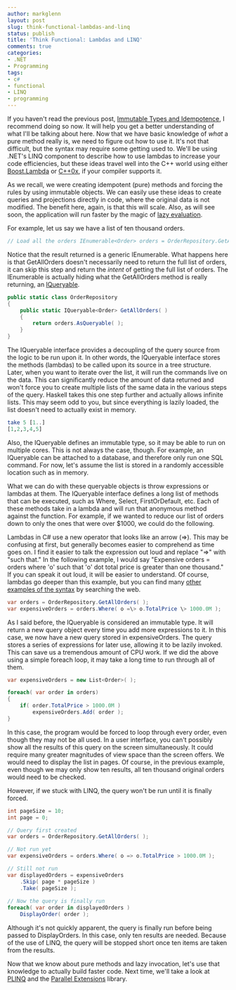 ```yaml
---
author: markglenn
layout: post
slug: think-functional-lambdas-and-linq
status: publish
title: 'Think Functional: Lambdas and LINQ'
comments: true
categories:
- .NET
- Programming
tags:
- c#
- functional
- LINQ
- programming
---
```


If you haven't read the previous post, 
[Immutable Types and Idempotence](http://www.codefixes.com/2010/11/think-functional-immutable-types-and-idempotence/),
I recommend doing so now. It will help you get a better understanding of
what I'll be talking about here. Now that we have basic knowledge of
*what* a pure method really is, we need to figure out how to use it.
It's not that difficult, but the syntax may require some getting used
to. We'll be using .NET's LINQ component to describe how to use lambdas
to increase your code efficiencies, but these ideas travel well into the
C++ world using either
[Boost.Lambda](http://www.boost.org/doc/libs/1_44_0/doc/html/lambda.html)
or
[C++0x](http://en.wikipedia.org/wiki/C++0x#Lambda_functions_and_expressions),
if your compiler supports it.

<!--more-->

As we recall, we were creating idempotent
(pure) methods and forcing the rules by using immutable objects. We can
easily use these ideas to create queries and projections directly in
code, where the original data is not modified. The benefit here, again,
is that this will scale. Also, as will see soon, the application will
run faster by the magic of 
[lazy evaluation](http://en.wikipedia.org/wiki/Lazy_evaluation).

For example, let us say we have a list of ten thousand orders.

``` csharp
// Load all the orders IEnumerable<Order> orders = OrderRepository.GetAllOrders( );
```

Notice that the result returned
is a generic IEnumerable. What happens here is that GetAllOrders doesn't
necessarily need to return the full list of orders, it can skip this
step and return the *intent* of getting the full list of orders. The
IEnumerable is actually hiding what the GetAllOrders method is really
returning, an
[IQueryable](http://msdn.microsoft.com/en-us/library/system.linq.iqueryable.aspx).

``` csharp
public static class OrderRepository
{ 
    public static IQueryable<Order> GetAllOrders( )
    {
        return orders.AsQueryable( );
    }
}
```

The IQueryable interface provides a decoupling of the query
source from the logic to be run upon it. In other words, the IQueryable
interface stores the methods (lambdas) to be called upon its source in a
tree structure. Later, when you want to iterate over the list, it will
run the commands live on the data. This can significantly reduce the
amount of data returned and won't force you to create multiple lists of
the same data in the various steps of the query. Haskell takes this one
step further and actually allows infinite lists. This may seem odd to
you, but since everything is lazily loaded, the list doesn't need to
actually exist in memory.

``` hs
take 5 [1..]
[1,2,3,4,5]
```

Also, the IQueryable defines an immutable type, so
it may be able to run on multiple cores. This is not always the case,
though. For example, an IQueryable can be attached to a database, and
therefore only run one SQL command. For now, let's assume the list is
stored in a randomly accessible location such as in memory.

What we can
do with these queryable objects is throw expressions or lambdas at them.
The IQueryable interface defines a long list of methods that can be
executed, such as Where, Select, FirstOrDefault, etc. Each of these
methods take in a lambda and will run that anonymous method against the
function. For example, if we wanted to reduce our list of orders down to
only the ones that were over $1000, we could do the following.

Lambdas in C\# use a new operator that looks like an arrow (=\>). This may be
confusing at first, but generally becomes easier to comprehend as time
goes on. I find it easier to talk the expression out loud and replace
"=\>" with "such that." In the following example, I would say "Expensive
orders = orders where 'o' such that 'o' dot total price is greater than
one thousand." If you can speak it out loud, it will be easier to
understand. Of course, lambdas go deeper than this example, but you can
find many [other examples of the syntax](http://msdn.microsoft.com/en-us/library/bb397687.aspx) by
searching the web.

``` csharp
var orders = OrderRepository.GetAllOrders( );
var expensiveOrders = orders.Where( o =\> o.TotalPrice \> 1000.0M );
```

As I said before, the IQueryable
is considered an immutable type. It will return a new query object every
time you add more expressions to it. In this case, we now have a new
query stored in expensiveOrders. The query stores a series of
expressions for later use, allowing it to be lazily invoked. This can
save us a tremendous amount of CPU work. If we did the above using a
simple foreach loop, it may take a long time to run through all of them.

``` csharp
var expensiveOrders = new List<Order>( );

foreach( var order in orders)
{ 
    if( order.TotalPrice > 1000.0M )
        expensiveOrders.Add( order );
}
```

In this case, the program would
be forced to loop through every order, even though they may not be all
used. In a user interface, you can't possibly show all the results of
this query on the screen simultaneously. It could require many greater
magnitudes of view space than the screen offers. We would need to
display the list in pages. Of course, in the previous example, even
though we may only show ten results, all ten thousand original orders
would need to be checked.

However, if we stuck with LINQ, the query
won't be run until it is finally forced.

``` csharp
int pageSize = 10;
int page = 0;

// Query first created
var orders = OrderRepository.GetAllOrders( );

// Not run yet
var expensiveOrders = orders.Where( o => o.TotalPrice > 1000.0M );

// Still not run
var displayedOrders = expensiveOrders
    .Skip( page * pageSize )
    .Take( pageSize );
    
// Now the query is finally run
foreach( var order in displayedOrders )
    DisplayOrder( order );
```
Although it's not quickly apparent, the query is finally run before being passed to
DisplayOrders. In this case, only ten results are needed. Because of the
use of LINQ, the query will be stopped short once ten items are taken
from the results. 

Now that we know about pure methods and lazy
invocation, let's use that knowledge to actually build faster code. Next
time, we'll take a look at
[PLINQ](http://en.wikipedia.org/wiki/Parallel_Extensions#Parallel_LINQ)
and the [Parallel Extensions](http://en.wikipedia.org/wiki/Parallel_Extensions) library.
